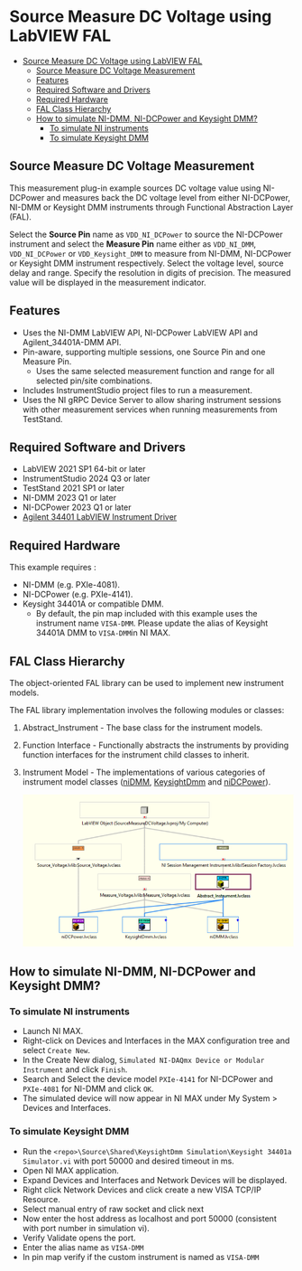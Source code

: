 # Source Measure DC Voltage using LabVIEW FAL

- [Source Measure DC Voltage using LabVIEW FAL](#source-measure-dc-voltage-using-labview-fal)
  - [Source Measure DC Voltage Measurement](#source-measure-dc-voltage-measurement)
  - [Features](#features)
  - [Required Software and Drivers](#required-software-and-drivers)
  - [Required Hardware](#required-hardware)
  - [FAL Class Hierarchy](#fal-class-hierarchy)
  - [How to simulate NI-DMM, NI-DCPower and Keysight DMM?](#how-to-simulate-ni-dmm-ni-dcpower-and-keysight-dmm)
    - [To simulate NI instruments](#to-simulate-ni-instruments)
    - [To simulate Keysight DMM](#to-simulate-keysight-dmm)

## Source Measure DC Voltage Measurement

This measurement plug-in example sources DC voltage value using NI-DCPower and measures back the DC voltage level from either NI-DCPower, NI-DMM or Keysight DMM instruments through Functional Abstraction Layer (FAL).

Select the **Source Pin** name as `VDD_NI_DCPower` to source the NI-DCPower instrument and select the **Measure Pin** name either as `VDD_NI_DMM`, `VDD_NI_DCPower` or `VDD_Keysight_DMM` to measure from NI-DMM, NI-DCPower or Keysight DMM instrument respectively. Select the voltage level, source delay and range. Specify the resolution in digits of precision. The measured value will be displayed in the measurement indicator.

## Features

- Uses the NI-DMM LabVIEW API, NI-DCPower LabVIEW API and Agilent_34401A-DMM API.
- Pin-aware, supporting multiple sessions, one Source Pin and one Measure Pin.
  - Uses the same selected measurement function and range for all selected pin/site combinations.
- Includes InstrumentStudio project files to run a measurement.
- Uses the NI gRPC Device Server to allow sharing instrument sessions with other measurement services when running measurements from TestStand.

## Required Software and Drivers

- LabVIEW 2021 SP1 64-bit or later
- InstrumentStudio 2024 Q3 or later
- TestStand 2021 SP1 or later
- NI-DMM 2023 Q1 or later
- NI-DCPower 2023 Q1 or later
- [Agilent 34401 LabVIEW Instrument Driver](https://sine.ni.com/apps/utf8/niid_web_display.download_page?p_id_guid=014E7F05D12C6F8BE0440003BA7CCD71)

## Required Hardware

This example requires :

- NI-DMM (e.g. PXIe-4081).
- NI-DCPower (e.g. PXIe-4141).
- Keysight 34401A or compatible DMM.
  - By default, the pin map included with this example uses the instrument name
  `VISA-DMM`. Please update the alias of Keysight 34401A DMM to `VISA-DMM`in NI MAX.

## FAL Class Hierarchy

The object-oriented FAL library can be used to implement new instrument models.

The FAL library implementation involves the following modules or classes:

1. Abstract_Instrument - The base class for the instrument models.
2. Function Interface - Functionally abstracts the instruments by providing function interfaces for the instrument child classes to inherit.
3. Instrument Model - The implementations of various categories of instrument model classes ([niDMM](https://github.com/NI-Measurement-Plug-Ins/abstraction-layer-labview/tree/main/Source/FAL%20Implementation/FAL/Instruments/Instrument_Models/niDMM), [KeysightDmm](https://github.com/NI-Measurement-Plug-Ins/abstraction-layer-labview/tree/main/Source/FAL%20Implementation/FAL/Instruments/Instrument_Models/KeysightDmm) and [niDCPower](https://github.com/NI-Measurement-Plug-Ins/abstraction-layer-labview/tree/main/Source/FAL%20Implementation/FAL/Instruments/Instrument_Models/niDCPower)).

    ![FAL Class Hierarchy](<FAL Class Hierarchy.png>)

## How to simulate NI-DMM, NI-DCPower and Keysight DMM?

### To simulate NI instruments

- Launch NI MAX.
- Right-click on Devices and Interfaces in the MAX configuration tree and select `Create New`.
- In the Create New dialog, `Simulated NI-DAQmx Device or Modular Instrument` and click `Finish`.
- Search and Select the device model `PXIe-4141` for NI-DCPower and `PXIe-4081` for NI-DMM and click `OK`.
- The simulated device will now appear in NI MAX under My System > Devices and Interfaces.

### To simulate Keysight DMM

- Run the `<repo>\Source\Shared\KeysightDmm Simulation\Keysight 34401a Simulator.vi` with port 50000 and desired timeout in ms.
- Open NI MAX application.
- Expand Devices and Interfaces and Network Devices will be displayed.
- Right click Network Devices and click create a new VISA TCP/IP Resource.
- Select manual entry of raw socket and click next
- Now enter the host address as localhost and port 50000 (consistent with port number in simulation vi).
- Verify Validate opens the port.
- Enter the alias name as `VISA-DMM`
- In pin map verify if the custom instrument is named as `VISA-DMM`
